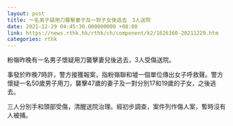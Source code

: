 ```yaml
---
layout: post
title: 一名男子疑用刀襲擊妻子及一對子女後逃去　3人送院
date: 2021-12-29 04:45:30.000000000 +08:00
link: https://news.rthk.hk/rthk/ch/component/k2/1626360-20211229.htm
categories: rthk
---
```


粉嶺昨晚有一名男子懷疑用刀襲擊妻兒後逃去，3人受傷送院。

事發於昨晚7時許，警方接獲報案，指粉嶺聯和墟一個單位傳出女子呼救聲。警方懷疑一名50歲男子用刀，襲擊47歲的妻子及一對分別17和19歲的子女，之後逃去。

三人分別手和頭部受傷，清醒送院治理。經初步調查，案件列作傷人案，暫時沒有人被捕。
